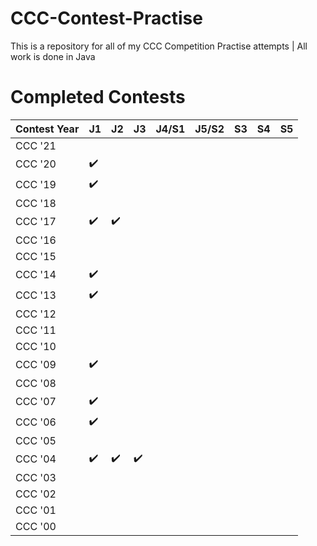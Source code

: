 # CCC-Contest-Practise
This is a repository for all of my CCC Competition Practise attempts | All work is done in Java
# Completed Contests
|Contest Year|  J1  |  J2  |  J3  |  J4/S1  |  J5/S2  |  S3  |  S4  |  S5  |
|------------|------|------|------|---------|---------|------|------|------|
| CCC '21    |      |      |      |         |         |      |      |      |
| CCC '20    |:heavy_check_mark:|      |      |         |         |      |      |      |
| CCC '19    |:heavy_check_mark:|      |      |         |         |      |      |      |
| CCC '18    |      |      |      |         |         |      |      |      |
| CCC '17    |:heavy_check_mark:|:heavy_check_mark:|      |         |         |      |      |      |
| CCC '16    |      |      |      |         |         |      |      |      |
| CCC '15    |      |      |      |         |         |      |      |      |
| CCC '14    |:heavy_check_mark:|      |      |         |         |      |      |      |
| CCC '13    |:heavy_check_mark:|      |      |         |         |      |      |      |
| CCC '12    |      |      |      |         |         |      |      |      |
| CCC '11    |      |      |      |         |         |      |      |      |
| CCC '10    |      |      |      |         |         |      |      |      |
| CCC '09    |:heavy_check_mark:|      |      |         |         |      |      |      |
| CCC '08    |      |      |      |         |         |      |      |      |
| CCC '07    |:heavy_check_mark:|      |      |         |         |      |      |      |
| CCC '06    |:heavy_check_mark:|      |      |         |         |      |      |      |
| CCC '05    |      |      |      |         |         |      |      |      |
| CCC '04    |:heavy_check_mark:|:heavy_check_mark:|:heavy_check_mark:|         |         |      |      |      |
| CCC '03    |      |      |      |         |         |      |      |      |
| CCC '02    |      |      |      |         |         |      |      |      |
| CCC '01    |      |      |      |         |         |      |      |      |
| CCC '00    |      |      |      |         |         |      |      |      |

